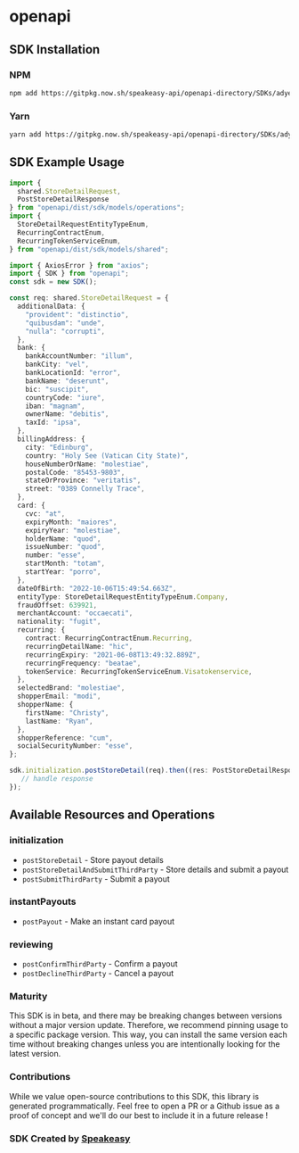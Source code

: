# openapi

<!-- Start SDK Installation -->
## SDK Installation

### NPM

```bash
npm add https://gitpkg.now.sh/speakeasy-api/openapi-directory/SDKs/adyen.com/PayoutService/40/typescript
```

### Yarn

```bash
yarn add https://gitpkg.now.sh/speakeasy-api/openapi-directory/SDKs/adyen.com/PayoutService/40/typescript
```
<!-- End SDK Installation -->

## SDK Example Usage
<!-- Start SDK Example Usage -->
```typescript
import {
  shared.StoreDetailRequest,
  PostStoreDetailResponse
} from "openapi/dist/sdk/models/operations";
import {
  StoreDetailRequestEntityTypeEnum,
  RecurringContractEnum,
  RecurringTokenServiceEnum,
} from "openapi/dist/sdk/models/shared";

import { AxiosError } from "axios";
import { SDK } from "openapi";
const sdk = new SDK();

const req: shared.StoreDetailRequest = {
  additionalData: {
    "provident": "distinctio",
    "quibusdam": "unde",
    "nulla": "corrupti",
  },
  bank: {
    bankAccountNumber: "illum",
    bankCity: "vel",
    bankLocationId: "error",
    bankName: "deserunt",
    bic: "suscipit",
    countryCode: "iure",
    iban: "magnam",
    ownerName: "debitis",
    taxId: "ipsa",
  },
  billingAddress: {
    city: "Edinburg",
    country: "Holy See (Vatican City State)",
    houseNumberOrName: "molestiae",
    postalCode: "85453-9803",
    stateOrProvince: "veritatis",
    street: "0389 Connelly Trace",
  },
  card: {
    cvc: "at",
    expiryMonth: "maiores",
    expiryYear: "molestiae",
    holderName: "quod",
    issueNumber: "quod",
    number: "esse",
    startMonth: "totam",
    startYear: "porro",
  },
  dateOfBirth: "2022-10-06T15:49:54.663Z",
  entityType: StoreDetailRequestEntityTypeEnum.Company,
  fraudOffset: 639921,
  merchantAccount: "occaecati",
  nationality: "fugit",
  recurring: {
    contract: RecurringContractEnum.Recurring,
    recurringDetailName: "hic",
    recurringExpiry: "2021-06-08T13:49:32.889Z",
    recurringFrequency: "beatae",
    tokenService: RecurringTokenServiceEnum.Visatokenservice,
  },
  selectedBrand: "molestiae",
  shopperEmail: "modi",
  shopperName: {
    firstName: "Christy",
    lastName: "Ryan",
  },
  shopperReference: "cum",
  socialSecurityNumber: "esse",
};

sdk.initialization.postStoreDetail(req).then((res: PostStoreDetailResponse | AxiosError) => {
   // handle response
});
```
<!-- End SDK Example Usage -->

<!-- Start SDK Available Operations -->
## Available Resources and Operations


### initialization

* `postStoreDetail` - Store payout details
* `postStoreDetailAndSubmitThirdParty` - Store details and submit a payout
* `postSubmitThirdParty` - Submit a payout

### instantPayouts

* `postPayout` - Make an instant card payout

### reviewing

* `postConfirmThirdParty` - Confirm a payout
* `postDeclineThirdParty` - Cancel a payout
<!-- End SDK Available Operations -->

### Maturity

This SDK is in beta, and there may be breaking changes between versions without a major version update. Therefore, we recommend pinning usage
to a specific package version. This way, you can install the same version each time without breaking changes unless you are intentionally
looking for the latest version.

### Contributions

While we value open-source contributions to this SDK, this library is generated programmatically.
Feel free to open a PR or a Github issue as a proof of concept and we'll do our best to include it in a future release !

### SDK Created by [Speakeasy](https://docs.speakeasyapi.dev/docs/using-speakeasy/client-sdks)

